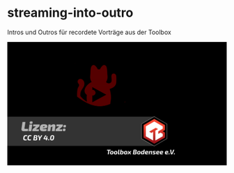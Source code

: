 # streaming-into-outro
Intros und Outros für recordete Vorträge aus der Toolbox

![Outro](Outro.svg "Outro")
